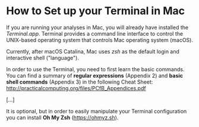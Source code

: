 # How to Set up your Terminal in Mac

If you are running your analyses in Mac, you will already have installed the _Terminal.app_. Terminal provides a command line interface to control the UNIX-based operating system that controls Mac operating system (macOS).<br/>

Currently, after macOS Catalina, Mac uses _zsh_ as the default login and interactive shell ("language").<br/>

In order to use the Terminal, you need to first learn the basic commands. You can find a summary of **regular expressions** (Appendix 2) and **basic shell commands** (Appendix 3) in the following Cheat Sheet:<br/>
http://practicalcomputing.org/files/PCfB_Appendices.pdf


[...]

It is optional, but in order to easily manipulate your Terminal configuration you can install **Oh My Zsh** (https://ohmyz.sh).

